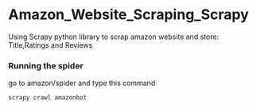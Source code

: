 # Amazon_Website_Scraping_Scrapy
Using Scrapy python library to scrap amazon website and store: Title,Ratings and Reviews

### Running the spider
go to amazon/spider and type this command
```
scrapy crawl amazonbot
```
